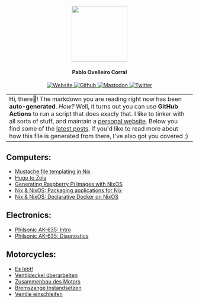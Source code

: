 
<p align="center">
  <img height="150" src="https://imgur.com/3carGSE.png">
</p>
<h4 align="center">Pablo Ovelleiro Corral</h4>

<p align="center">
	<a href="https://pablo.tools" target="_blank">
		<img src="https://img.shields.io/static/v1?label=web&message=pablo.tools&color=blue&style=for-the-badge" alt="Website">
	</a>
	<a href="https://github.com/pinpox" target="_blank">
		<img src="https://img.shields.io/github/followers/pinpox?label=Github&style=for-the-badge&color=blue" alt="Github">
	</a>
	<a href="https://chaos.social/web/accounts/227899" target="_blank">
		<img src="https://img.shields.io/mastodon/follow/227899?domain=https%3A%2F%2Fchaos.social&style=for-the-badge&color=blue&label=mastodon" alt="Mastodon">
	</a>
	<a href="https://twitter.com/pinp0x" target="_blank">
		<img src="https://img.shields.io/twitter/follow/pinp0x?color=blue&style=for-the-badge&label=twitter" alt="Twitter">
	</a>
</p>

<table>
	<tr>
		<td>
			Hi, there👋! The markdown you are reading right now has been
			<b>auto-generated</b>. <i>How?</i> Well, it turns out you can use
				<b>GitHub Actions</b> to run a script that does exacly that. I
				like to tinker with all sorts of stuff, and maintain a <a
					href="https://pablo.tools" target="_blank">personal
					website</a>. Below you find some of the <a
				href="https://pablo.tools" target="_blank">latest posts</a>.
			If you'd like to read more about how this file is generated from
			there, I've also got you covered ;)
		</td>
	</tr>
</table>


## Computers:
- [Mustache file templating in Nix](https://pablo.tools/blog/computers/nix-mustache-templates/)
- [Hugo to Zola](https://pablo.tools/blog/computers/blog-to-zola/)
- [Generating Raspberry Pi Images with NixOS](https://pablo.tools/blog/computers/nixos-generate-raspberry-images/)
- [Nix & NixOS: Packaging applications for Nix](https://pablo.tools/blog/computers/packaging-for-nix/)
- [Nix & NixOS: Declarative Docker on NixOS](https://pablo.tools/blog/computers/declarative-docker-on-nixos/)


## Electronics:
- [Philsonic AK-635: Intro](https://pablo.tools/blog/electronics/philsonic-ak-635-part-1/)
- [Philsonic AK-635: Diagnostics](https://pablo.tools/blog/electronics/philsonic-ak-635-part-2/)


## Motorcycles:
- [Es lebt!](https://pablo.tools/blog/motorcycles/r100gs-erster-start/)
- [Ventildeckel überarbeiten](https://pablo.tools/blog/motorcycles/r100gs-ventildeckel/)
- [Zusammenbau des Motors](https://pablo.tools/blog/motorcycles/r100gs-motor-zusammenbau/)
- [Bremszange Instandsetzen](https://pablo.tools/blog/motorcycles/bremszange/)
- [Ventile einschleifen](https://pablo.tools/blog/motorcycles/r100gs-ventile-einschleifen/)


